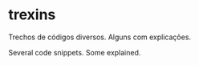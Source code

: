 # trexins

Trechos de códigos diversos. Alguns com explicações.

Several code snippets. Some explained.